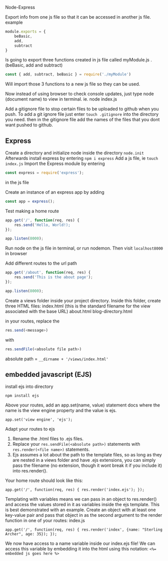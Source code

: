<!-- When you're finished updating your node & express readme, copy-paste it into here for submission! -->
 Node-Express

Export info from one js file so that it can be accessed in another js file.
example

```js
module.exports = {
    beBasic, 
    add,
    subtract
}
```
Is going to export three functions created in js file called myModule.js . (beBasic, add and subtract)

```js
const { add, subtract, beBasic } = require('./myModule')
```
Will import those 3 functions to a new js file so they can be used.

Now instead of using browser to check console updates, just type node (document name) to view in terminal. ie. node index.js

Add a gitignore file to stop certain files to be uploaded to github when you push.
To add a git ignore file just enter ```touch .gitignore``` into the directory you need. then in the gitignore file add the names of the files that you dont want pushed to github.

## Express

Create a directory and initialize node inside the directory `node.init`
Afterwards install express by entering `npm i express`
Add a js file, ie `touch index.js`
Import the Express module by entering 
```javascript 
const express = require('express');
```
in the js file

Create an instance of an express app by adding 
```javascript 
const app = express();
```

Test making a home route  
```javascript 
app.get('/', function(req, res) {
    res.send('Hello, World!);
});

app.listen(8000);
```

Run node on the js file in terminal, or run nodemon. Then visit `localhost8000` in browser

Add different routes to the url path

```javascript 
app.get('/about', function(req, res) {
    res.send('This is the about page');
});

app.listen(8000);
```


 Create a views folder inside your project directory. Inside this folder, create three HTML files:
index.html (this is the standard filename for the view associated with the base URL)
about.html
blog-directory.html

in your routes, replace the 
```javascript 
res.send(<message>) 
```
with 
```javascript
res.sendFile(<absolute file path>)
```
absolute path = `__dirname + '/views/index.html'`

## embedded javascript (EJS)

install ejs into directory

`npm install ejs`


Above your routes, add an app.set(name, value) statement docs where the name is the view engine property and the value is ejs.

`app.set('view engine', 'ejs');`

Adapt your routes to ejs
1. Rename the .html files to .ejs files.
2. Replace your `res.sendFile(<absolute path>)` statements with `res.render(<file name>)` statements.
3. Ejs assumes a lot about the path to the template files, so as long as they are nested in a views folder and have .ejs extensions, you can simply pass the filename (no extension, though it wont break it if you include it) into res.render().


Your home route should look like this:

`app.get('/', function(req, res) {
  res.render('index.ejs');
});`


Templating with variables means we can pass in an object to res.render() and access the values stored in it as variables inside the ejs template.
This is best demonstrated with an example. Create an object with at least one key-value pair and pass that object in as the second argument to the render function in one of your routes:
index.js

`app.get('/', function(req, res) {
  res.render('index', {name: "Sterling Archer", age: 35});
});`

We now have access to a name variable inside our index.ejs file! We can access this variable by embedding it into the html using this notation: `<%= embedded js goes here %>`